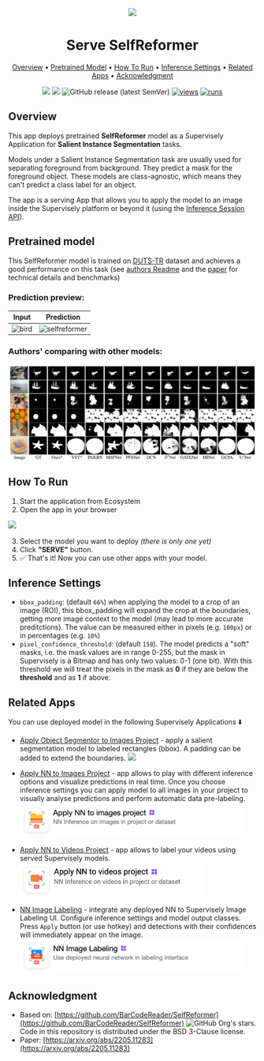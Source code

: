 <div align="center" markdown>
<img src="https://user-images.githubusercontent.com/115161827/227239618-52cfebce-8b23-4687-9e36-3c8d37b3a3a5.jpg"/>  

# Serve SelfReformer

<p align="center">
  <a href="#Overview">Overview</a> •
  <a href="#Pretrained-Model">Pretrained Model</a> •
  <a href="#How-To-Run">How To Run</a> •
  <a href="#Inference-Settings">Inference Settings</a> •
  <a href="#Related-apps">Related Apps</a> •
  <a href="#Acknowledgment">Acknowledgment</a>
</p>

[![](https://img.shields.io/badge/supervisely-ecosystem-brightgreen)](https://ecosystem.supervise.ly/apps/supervisely-ecosystem/serve-selfreformer)
[![](https://img.shields.io/badge/slack-chat-green.svg?logo=slack)](https://supervise.ly/slack)
![GitHub release (latest SemVer)](https://img.shields.io/github/v/release/supervisely-ecosystem/serve-selfreformer)
[![views](https://app.supervise.ly/img/badges/views/supervisely-ecosystem/serve-selfreformer.png)](https://supervise.ly)
[![runs](https://app.supervise.ly/img/badges/runs/supervisely-ecosystem/serve-selfreformer.png)](https://supervise.ly)

</div>


## Overview

This app deploys pretrained **SelfReformer** model as a Supervisely Application for **Salient Instance Segmentation** tasks.

Models under a Salient Instance Segmentation task are usually used for separating foreground from background. They predict a mask for the foreground object. These models are class-agnostic, which means they can't predict a class label for an object.

The app is a serving App that allows you to apply the model to an image inside the Supervisely platform or beyond it (using the [Inference Session API](https://developer.supervise.ly/app-development/neural-network-integration/inference-api-tutorial)).


## Pretrained model

This SelfReformer model is trained on [DUTS-TR](http://saliencydetection.net/duts/) dataset and achieves a good performance on this task (see [authors Readme](https://github.com/BarCodeReader/SelfReformer) and the [paper](https://arxiv.org/abs/2205.11283) for technical details and benchmarks)

### Prediction preview:
| Input    | Prediction   |
| -------- | ------------ |
| ![bird](https://user-images.githubusercontent.com/31512713/229129414-b9fd8acf-11f0-467b-8e5e-5226d5f51426.jpg) | ![selfreformer](https://user-images.githubusercontent.com/31512713/229128975-e5802e8e-ed29-4227-87c5-5cc8b9843d0d.jpg) |





### Authors' comparing with other models:
![prediction previews](https://raw.githubusercontent.com/supervisely-ecosystem/serve-selfreformer/master/SelfReformer/asset/figure1.png)

## How To Run

1. Start the application from Ecosystem
2. Open the app in your browser

<img src="https://user-images.githubusercontent.com/31512713/228268903-959167de-1097-437a-a609-c6c514803ff2.png" width="80%"/>

3. Select the model you want to deploy *(there is only one yet)*
4. Click **"SERVE"** button.
5. ✅ That's it! Now you can use other apps with your model.


## Inference Settings

- `bbox_padding`: (default `66%`) when applying the model to a crop of an image (ROI), this bbox_padding will expand the crop at the boundaries, getting more image context to the model (may lead to more accurate preditctions). The value can be measured either in pixels (e.g. `100px`) or in percentages (e.g. `10%`)
- `pixel_confidence_threshold`: (default `150`). The model predicts a "soft" masks, i.e. the mask values are in range 0-255, but the mask in Supervisely is a Bitmap and has only two values: 0-1 (one bit). With this threshold we will treat the pixels in the mask as **0** if they are below the **threshold** and as **1** if above.


## Related Apps

You can use deployed model in the following Supervisely Applications ⬇️ 

- [Apply Object Segmentor to Images Project](https://ecosystem.supervise.ly/apps/apply-object-segmentor-to-images-project) - apply a salient segmentation model to labeled rectangles (bbox). A padding can be added to extend the boundaries.
    <img data-key="sly-module-link" data-module-slug="supervisely-ecosystem/apply-object-segmentor-to-images-project" src="https://user-images.githubusercontent.com/115161827/229510088-dfe8413f-ec09-4cca-988e-596aab4dd7d2.jpg" height="70px" margin-bottom="20px"/>

- [Apply NN to Images Project](https://ecosystem.supervise.ly/apps/nn-image-labeling/project-dataset) - app allows to play with different inference options and visualize predictions in real time.  Once you choose inference settings you can apply model to all images in your project to visually analyse predictions and perform automatic data pre-labeling. 
    <img data-key="sly-module-link" data-module-slug="supervisely-ecosystem/nn-image-labeling/project-dataset" src="media/r2.png" height="70px" margin-bottom="20px" />

- [Apply NN to Videos Project](https://ecosystem.supervise.ly/apps/apply-nn-to-videos-project) - app allows to label your videos using served Supervisely models.  
  <img data-key="sly-module-link" data-module-slug="supervisely-ecosystem/apply-nn-to-videos-project" src="media/r3.png" height="70px" margin-bottom="20px" />

- [NN Image Labeling](https://ecosystem.supervise.ly/apps/supervisely-ecosystem%252Fnn-image-labeling%252Fannotation-tool) - integrate any deployed NN to Supervisely Image Labeling UI. Configure inference settings and model output classes. Press `Apply` button (or use hotkey) and detections with their confidences will immediately appear on the image.   
    <img data-key="sly-module-link" data-module-slug="supervisely-ecosystem/nn-image-labeling/annotation-tool" src="media/r4.png" height="70px" margin-bottom="20px"/>

## Acknowledgment

- Based on: [https://github.com/BarCodeReader/SelfReformer](https://github.com/BarCodeReader/SelfReformer) ![GitHub Org's stars](https://img.shields.io/github/stars/BarCodeReader/SelfReformer?style=social). Code in this repository is distributed under the BSD 3-Clause license.
- Paper: [https://arxiv.org/abs/2205.11283](https://arxiv.org/abs/2205.11283)
